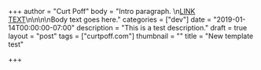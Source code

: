 +++
author = "Curt Poff"
body = "Intro paragraph. \n[LINK TEXT](http://www.google.com)\n\n<!--more-->\n\nBody text goes here."
categories = ["dev"]
date = "2019-01-14T00:00:00-07:00"
description = "This is a test description."
draft = true
layout = "post"
tags = ["curtpoff.com"]
thumbnail = ""
title = "New template test"

+++
